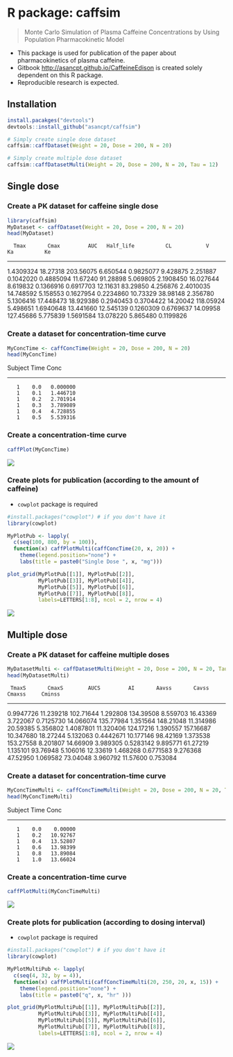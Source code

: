 


# R package: caffsim

> Monte Carlo Simulation of Plasma Caffeine Concentrations by Using Population Pharmacokinetic Model

- This package is used for publication of the paper about pharmacokinetics of plasma caffeine.
- Gitbook <http://asancpt.github.io/CaffeineEdison> is created solely dependent on this R package.
- Reproducible research is expected.

## Installation


```r
install.pacakges("devtools")
devtools::install_github("asancpt/caffsim")

# Simply create single dose dataset
caffsim::caffDataset(Weight = 20, Dose = 200, N = 20) 

# Simply create multiple dose dataset
caffsim::caffDatasetMulti(Weight = 20, Dose = 200, N = 20, Tau = 12) 
```

## Single dose

### Create a PK dataset for caffeine single dose


```r
library(caffsim)
MyDataset <- caffDataset(Weight = 20, Dose = 200, N = 20)
head(MyDataset)
```

<div class="kable-table">

      Tmax       Cmax         AUC   Half_life          CL           V          Ka          Ke
----------  ---------  ----------  ----------  ----------  ----------  ----------  ----------
 1.4309324   18.27318   203.56075    6.650544   0.9825077    9.428875    2.251887   0.1042020
 0.4885094   11.67240    91.28898    5.069805   2.1908450   16.027644    8.619832   0.1366916
 0.6917703   12.11631    83.29850    4.256876   2.4010035   14.748592    5.158553   0.1627954
 0.2234860   10.73329    38.98148    2.356780   5.1306416   17.448473   18.929386   0.2940453
 0.3704422   14.20042   118.05924    5.498651   1.6940648   13.441660   12.545139   0.1260309
 0.6769637   14.09958   127.45686    5.775839   1.5691584   13.078220    5.865480   0.1199826

</div>

### Create a dataset for concentration-time curve


```r
MyConcTime <- caffConcTime(Weight = 20, Dose = 200, N = 20)
head(MyConcTime)
```

<div class="kable-table">

 Subject   Time       Conc
--------  -----  ---------
       1    0.0   0.000000
       1    0.1   1.446710
       1    0.2   2.701914
       1    0.3   3.789089
       1    0.4   4.728855
       1    0.5   5.539316

</div>

### Create a concentration-time curve


```r
caffPlot(MyConcTime)
```

![](assets/figures/MyPlotMyConcTime-1.png)<!-- -->

### Create plots for publication (according to the amount of caffeine)

- `cowplot` package is required


```r
#install.packages("cowplot") # if you don't have it
library(cowplot)

MyPlotPub <- lapply(
  c(seq(100, 800, by = 100)), 
  function(x) caffPlotMulti(caffConcTime(20, x, 20)) + 
    theme(legend.position="none") + 
    labs(title = paste0("Single Dose ", x, "mg")))

plot_grid(MyPlotPub[[1]], MyPlotPub[[2]],
          MyPlotPub[[3]], MyPlotPub[[4]],
          MyPlotPub[[5]], MyPlotPub[[6]],
          MyPlotPub[[7]], MyPlotPub[[8]],
          labels=LETTERS[1:8], ncol = 2, nrow = 4)
```

![](assets/figures/MyPlotPub-1.png)<!-- -->

## Multiple dose

### Create a PK dataset for caffeine multiple doses


```r
MyDatasetMulti <- caffDatasetMulti(Weight = 20, Dose = 200, N = 20, Tau = 12)
head(MyDatasetMulti)
```

<div class="kable-table">

     TmaxS       CmaxS        AUCS         AI       Aavss       Cavss     Cmaxss     Cminss
----------  ----------  ----------  ---------  ----------  ----------  ---------  ---------
 0.9947726   11.239218   102.71644   1.292808   134.39508    8.559703   16.43369   3.722067
 0.7125730   14.066074   135.77984   1.351564   148.21048   11.314986   20.59385   5.356802
 1.4087801   11.320406   124.17216   1.390557   157.16687   10.347680   18.27244   5.132063
 0.4442671   10.177146    98.42169   1.373538   153.27558    8.201807   14.66909   3.989305
 0.5283142    9.895771    61.27219   1.135101    93.76948    5.106016   12.33619   1.468268
 0.6771583    9.276368    47.52950   1.069582    73.04048    3.960792   11.57600   0.753084

</div>

### Create a dataset for concentration-time curve


```r
MyConcTimeMulti <- caffConcTimeMulti(Weight = 20, Dose = 200, N = 20, Tau = 12, Repeat = 10)
head(MyConcTimeMulti)
```

<div class="kable-table">

 Subject   Time       Conc
--------  -----  ---------
       1    0.0    0.00000
       1    0.2   10.92767
       1    0.4   13.52807
       1    0.6   13.98399
       1    0.8   13.89084
       1    1.0   13.66024

</div>

### Create a concentration-time curve


```r
caffPlotMulti(MyConcTimeMulti)
```

![](assets/figures/MyPlotMultiMyConcTimeMulti-1.png)<!-- -->

### Create plots for publication (according to dosing interval)

- `cowplot` package is required


```r
#install.packages("cowplot") # if you don't have it
library(cowplot)

MyPlotMultiPub <- lapply(
  c(seq(4, 32, by = 4)), 
  function(x) caffPlotMulti(caffConcTimeMulti(20, 250, 20, x, 15)) + 
    theme(legend.position="none") + 
    labs(title = paste0("q", x, "hr" )))

plot_grid(MyPlotMultiPub[[1]], MyPlotMultiPub[[2]],
          MyPlotMultiPub[[3]], MyPlotMultiPub[[4]],
          MyPlotMultiPub[[5]], MyPlotMultiPub[[6]],
          MyPlotMultiPub[[7]], MyPlotMultiPub[[8]],
          labels=LETTERS[1:8], ncol = 2, nrow = 4)
```

![](assets/figures/MyPlotMultiPub-1.png)<!-- -->
